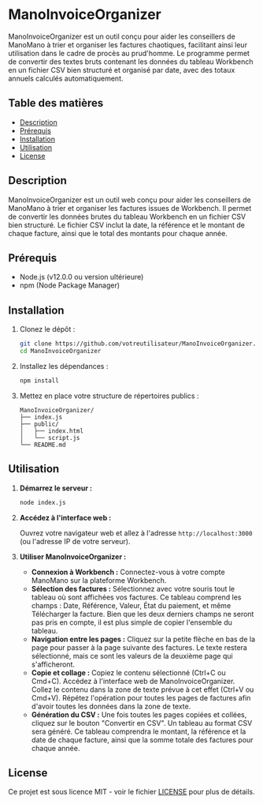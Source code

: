 # ManoInvoiceOrganizer

ManoInvoiceOrganizer est un outil conçu pour aider les conseillers de ManoMano à trier et organiser les factures chaotiques, facilitant ainsi leur utilisation dans le cadre de procès au prud'homme. Le programme permet de convertir des textes bruts contenant les données du tableau Workbench en un fichier CSV bien structuré et organisé par date, avec des totaux annuels calculés automatiquement.

## Table des matières

- [Description](#description)
- [Prérequis](#prérequis)
- [Installation](#installation)
- [Utilisation](#utilisation)
- [License](#license)

## Description

ManoInvoiceOrganizer est un outil web conçu pour aider les conseillers de ManoMano à trier et organiser les factures issues de Workbench. Il permet de convertir les données brutes du tableau Workbench en un fichier CSV bien structuré. Le fichier CSV inclut la date, la référence et le montant de chaque facture, ainsi que le total des montants pour chaque année.

## Prérequis

- Node.js (v12.0.0 ou version ultérieure)
- npm (Node Package Manager)

## Installation

1. Clonez le dépôt :
   ```bash
   git clone https://github.com/votreutilisateur/ManoInvoiceOrganizer.git
   cd ManoInvoiceOrganizer

2. Installez les dépendances :
   ```bash
   npm install
   ```

3. Mettez en place votre structure de répertoires publics :
   ```
   ManoInvoiceOrganizer/
   ├── index.js
   ├── public/
   │   ├── index.html
   │   └── script.js
   └── README.md
   ```

## Utilisation

1. **Démarrez le serveur :**

   ```bash
   node index.js
   ```

2. **Accédez à l'interface web :**

   Ouvrez votre navigateur web et allez à l'adresse `http://localhost:3000` (ou l'adresse IP de votre serveur).

3. **Utiliser ManoInvoiceOrganizer :**

   - **Connexion à Workbench :** Connectez-vous à votre compte ManoMano sur la plateforme Workbench.
   - **Sélection des factures :** Sélectionnez avec votre souris tout le tableau où sont affichées vos factures. Ce tableau comprend les champs : Date, Référence, Valeur, État du paiement, et même Télécharger la facture. Bien que les deux derniers champs ne seront pas pris en compte, il est plus simple de copier l'ensemble du tableau.
   - **Navigation entre les pages :** Cliquez sur la petite flèche en bas de la page pour passer à la page suivante des factures. Le texte restera sélectionné, mais ce sont les valeurs de la deuxième page qui s'afficheront.
   - **Copie et collage :** Copiez le contenu sélectionné (Ctrl+C ou Cmd+C). Accédez à l'interface web de ManoInvoiceOrganizer. Collez le contenu dans la zone de texte prévue à cet effet (Ctrl+V ou Cmd+V). Répétez l'opération pour toutes les pages de factures afin d'avoir toutes les données dans la zone de texte.
   - **Génération du CSV :** Une fois toutes les pages copiées et collées, cliquez sur le bouton "Convertir en CSV". Un tableau au format CSV sera généré. Ce tableau comprendra le montant, la référence et la date de chaque facture, ainsi que la somme totale des factures pour chaque année.

## License

Ce projet est sous licence MIT - voir le fichier [LICENSE](LICENSE) pour plus de détails.
